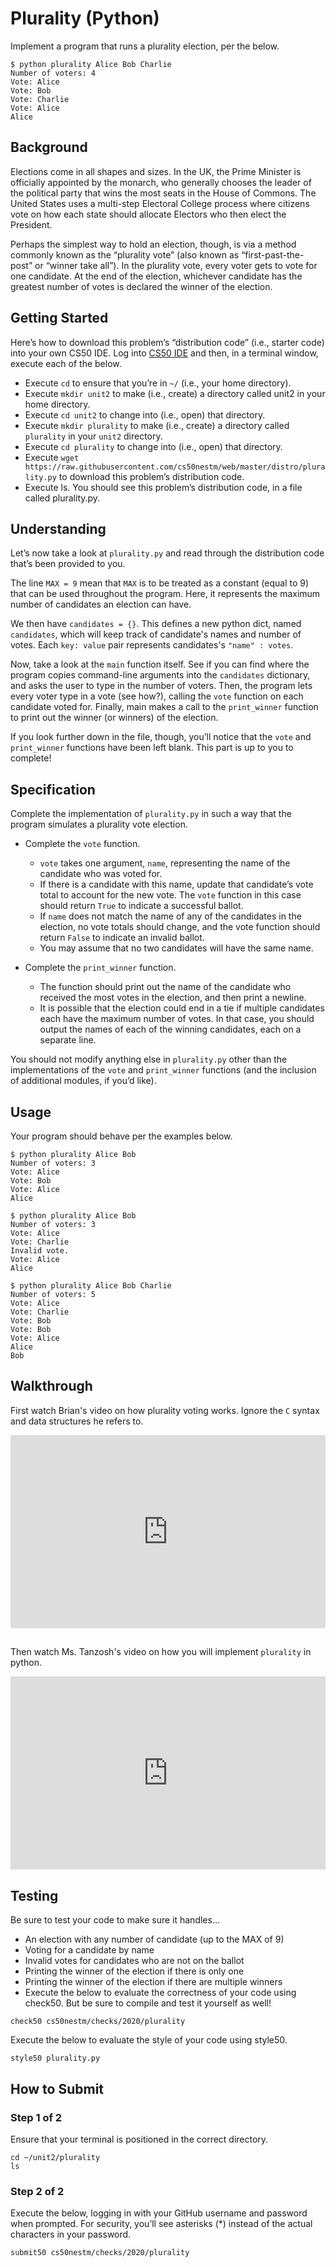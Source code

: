 # Plurality (Python)

Implement a program that runs a plurality election, per the below.

```
$ python plurality Alice Bob Charlie
Number of voters: 4
Vote: Alice
Vote: Bob
Vote: Charlie
Vote: Alice
Alice
```

## Background

Elections come in all shapes and sizes. In the UK, the Prime Minister is officially appointed by the monarch, who generally chooses the leader of the political party that wins the most seats in the House of Commons. The United States uses a multi-step Electoral College process where citizens vote on how each state should allocate Electors who then elect the President.

Perhaps the simplest way to hold an election, though, is via a method commonly known as the “plurality vote” (also known as “first-past-the-post” or “winner take all”). In the plurality vote, every voter gets to vote for one candidate. At the end of the election, whichever candidate has the greatest number of votes is declared the winner of the election.


## Getting Started

Here’s how to download this problem’s “distribution code” (i.e., starter code) into your own CS50 IDE. Log into [CS50 IDE](https://ide.cs50.io)  and then, in a terminal window, execute each of the below.

* Execute `cd` to ensure that you’re in `~/` (i.e., your home directory).
* Execute `mkdir unit2` to make (i.e., create) a directory called unit2 in your home directory.
* Execute `cd unit2` to change into (i.e., open) that directory.
* Execute `mkdir plurality` to make (i.e., create) a directory called `plurality` in your `unit2` directory.
* Execute `cd plurality` to change into (i.e., open) that directory.
* Execute `wget https://raw.githubusercontent.com/cs50nestm/web/master/distro/plurality.py` to download this problem’s distribution code.
* Execute ls. You should see this problem’s distribution code, in a file called plurality.py.

## Understanding

Let’s now take a look at `plurality.py` and read through the distribution code that’s been provided to you.

The line `MAX = 9` mean that `MAX` is to be treated as a constant (equal to 9) that can be used throughout the program. Here, it represents the maximum number of candidates an election can have.

We then have `candidates = {}`. This defines a new python dict, named `candidates`, which will keep track of candidate's names and number of votes. Each `key: value` pair represents candidates's `"name" : votes`.

Now, take a look at the `main` function itself. See if you can find where the program copies command-line arguments into the `candidates` dictionary, and asks the user to type in the number of voters. Then, the program lets every voter type in a vote (see how?), calling the `vote` function on each candidate voted for. Finally, main makes a call to the `print_winner` function to print out the winner (or winners) of the election.

If you look further down in the file, though, you’ll notice that the `vote` and `print_winner` functions have been left blank. This part is up to you to complete!

## Specification

Complete the implementation of `plurality.py` in such a way that the program simulates a plurality vote election.

* Complete the `vote` function.
    * `vote` takes one argument, `name`, representing the name of the candidate who was voted for.
    * If there is a candidate with this name, update that candidate’s vote total to account for the new vote. The `vote` function in this case should return `True` to indicate a successful ballot.
    * If `name` does not match the name of any of the candidates in the election, no vote totals should change, and the vote function should return `False` to indicate an invalid ballot.
    * You may assume that no two candidates will have the same name.
	
* Complete the `print_winner` function.
    * The function should print out the name of the candidate who received the most votes in the election, and then print a newline.
    * It is possible that the election could end in a tie if multiple candidates each have the maximum number of votes. In that case, you should output the names of each of the winning candidates, each on a separate line.

You should not modify anything else in `plurality.py` other than the implementations of the `vote` and `print_winner` functions (and the inclusion of additional modules, if you’d like).

## Usage

Your program should behave per the examples below.

```
$ python plurality Alice Bob
Number of voters: 3
Vote: Alice
Vote: Bob
Vote: Alice
Alice
```
```
$ python plurality Alice Bob
Number of voters: 3
Vote: Alice
Vote: Charlie
Invalid vote.
Vote: Alice
Alice
```
```
$ python plurality Alice Bob Charlie
Number of voters: 5
Vote: Alice
Vote: Charlie
Vote: Bob
Vote: Bob
Vote: Alice
Alice
Bob
```

## Walkthrough


<style type="text/css">
.iframe_container {
	position: relative;
	padding-bottom: 56.25%; 
	padding-top: 25px;
	height: 0;
	margin-bottom: 30px;
}

.iframe_container iframe {
	position: absolute;
	top: 0;
	left: 0;
	width: 100%;
	height: 100%;
}
</style>

First watch Brian's video on how plurality voting works. Ignore the `C` syntax and data structures he refers to.



<div class="iframe_container">
  <iframe src="https://www.youtube.com/embed/ftOapzDjEb8?modestbranding=1&amp;rel=0&amp;showinfo=0" frameborder="0" allow="accelerometer; autoplay; encrypted-media; gyroscope; picture-in-picture" allowfullscreen=""> </iframe>
</div>


Then watch Ms. Tanzosh's video on how you will implement `plurality` in python.


<div class="iframe_container">
  <iframe src="https://www.youtube.com/embed/Xsr4tz6rOGM?modestbranding=1&amp;rel=0&amp;showinfo=0" frameborder="0" allowfullscreen="allowfullscreen"> </iframe>
</div>


## Testing

Be sure to test your code to make sure it handles…

* An election with any number of candidate (up to the MAX of 9)
* Voting for a candidate by name
* Invalid votes for candidates who are not on the ballot
* Printing the winner of the election if there is only one
* Printing the winner of the election if there are multiple winners
* Execute the below to evaluate the correctness of your code using check50. But be sure to compile and test it yourself as well!

```
check50 cs50nestm/checks/2020/plurality
```

Execute the below to evaluate the style of your code using style50.

```
style50 plurality.py
```


## How to Submit
### Step 1 of 2

Ensure that your terminal is positioned in the correct directory.

```
cd ~/unit2/plurality
ls
```


### Step 2 of 2

Execute the below, logging in with your GitHub username and password when prompted. For security, you’ll see asterisks (*) instead of the actual characters in your password.

```
submit50 cs50nestm/checks/2020/plurality
```

